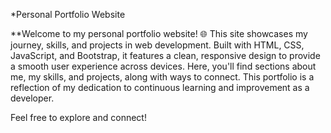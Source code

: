 *Personal Portfolio Website

**Welcome to my personal portfolio website! 🌐 This site showcases my journey, skills, and projects in web development. Built with HTML, CSS, JavaScript, and Bootstrap, it features a clean, responsive design to provide a smooth user experience across devices. Here, you'll find sections about me, my skills, and projects, along with ways to connect. This portfolio is a reflection of my dedication to continuous learning and improvement as a developer.

Feel free to explore and connect!
